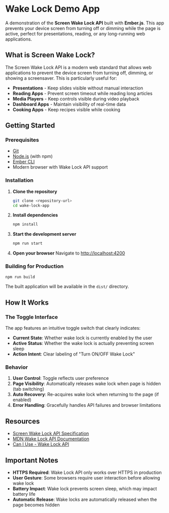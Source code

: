 # Wake Lock Demo App

A demonstration of the **Screen Wake Lock API** built with **Ember.js**. This app prevents your device screen from turning off or dimming while the page is active, perfect for presentations, reading, or any long-running web applications.

## What is Screen Wake Lock?

The Screen Wake Lock API is a modern web standard that allows web applications to prevent the device screen from turning off, dimming, or showing a screensaver. This is particularly useful for:

- **Presentations** - Keep slides visible without manual interaction
- **Reading Apps** - Prevent screen timeout while reading long articles
- **Media Players** - Keep controls visible during video playback
- **Dashboard Apps** - Maintain visibility of real-time data
- **Cooking Apps** - Keep recipes visible while cooking

## Getting Started

### Prerequisites

- [Git](https://git-scm.com/)
- [Node.js](https://nodejs.org/) (with npm)
- [Ember CLI](https://cli.emberjs.com/release/)
- Modern browser with Wake Lock API support

### Installation

1. **Clone the repository**

   ```bash
   git clone <repository-url>
   cd wake-lock-app
   ```

2. **Install dependencies**

   ```bash
   npm install
   ```

3. **Start the development server**

   ```bash
   npm run start
   ```

4. **Open your browser**
   Navigate to [http://localhost:4200](http://localhost:4200)

### Building for Production

```bash
npm run build
```

The built application will be available in the `dist/` directory.

## How It Works

### The Toggle Interface

The app features an intuitive toggle switch that clearly indicates:

- **Current State**: Whether wake lock is currently enabled by the user
- **Active Status**: Whether the wake lock is actually preventing screen sleep
- **Action Intent**: Clear labeling of "Turn ON/OFF Wake Lock"

### Behavior

1. **User Control**: Toggle reflects user preference
2. **Page Visibility**: Automatically releases wake lock when page is hidden (tab switching)
3. **Auto Recovery**: Re-acquires wake lock when returning to the page (if enabled)
4. **Error Handling**: Gracefully handles API failures and browser limitations

## Resources

- [Screen Wake Lock API Specification](https://w3c.github.io/screen-wake-lock/)
- [MDN Wake Lock API Documentation](https://developer.mozilla.org/en-US/docs/Web/API/Screen_Wake_Lock_API)
- [Can I Use - Wake Lock API](https://caniuse.com/wake-lock)

## Important Notes

- **HTTPS Required**: Wake Lock API only works over HTTPS in production
- **User Gesture**: Some browsers require user interaction before allowing wake lock
- **Battery Impact**: Wake lock prevents screen sleep, which may impact battery life
- **Automatic Release**: Wake locks are automatically released when the page becomes hidden
